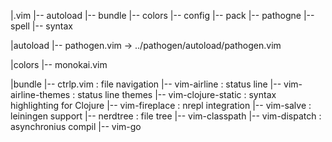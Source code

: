 |.vim
|-- autoload
|-- bundle
|-- colors
|-- config
|-- pack
|-- pathogne
|-- spell
|-- syntax

|autoload
|-- pathogen.vim -> ../pathogen/autoload/pathogen.vim 

|colors
|-- monokai.vim

|bundle
|-- ctrlp.vim  : file navigation
|-- vim-airline : status line
|-- vim-airline-themes : status line themes
|-- vim-clojure-static :  syntax highlighting for Clojure
|-- vim-fireplace : nrepl integration
|-- vim-salve : leiningen support
|-- nerdtree : file tree
|-- vim-classpath
|-- vim-dispatch : asynchronius compil
|-- vim-go


